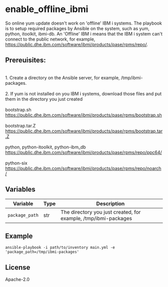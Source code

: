 enable_offline_ibmi
=========
 So online yum update doesn't work on 'offline' IBM i systems. The playbook is to setup required packages by Ansible on the system, such as yum, python, itoolkit, ibmi-db. An 'Offline' IBM i means that the IBM i system can't connect to the public network, for example, https://public.dhe.ibm.com/software/ibmi/products/pase/rpms/repo/.

Prereuisites:
-------------
<br>1. Create a directory on the Ansible server, for example, /tmp/ibmi-packages.</br>
<br>2. If yum is not installed on you IBM i systems, download those files and put them in the directory you just created </br>
<br> bootstrap.sh
https://public.dhe.ibm.com/software/ibmi/products/pase/rpms/bootstrap.sh
</br>
<br> bootstrap.tar.Z
https://public.dhe.ibm.com/software/ibmi/products/pase/rpms/bootstrap.tar.Z
</br>
<br> python, python-itoolkit, python-ibm_db
https://public.dhe.ibm.com/software/ibmi/products/pase/rpms/repo/ppc64/
</br>
<br> python-six
https://public.dhe.ibm.com/software/ibmi/products/pase/rpms/repo/noarch/
</br>

Variables
--------------
| Variable              | Type          | Description                                      |
|-----------------------|---------------|--------------------------------------------------|
| `package_path`      | str          | The directory you just created, for example,  /tmp/ibmi-packages                  |

Example 
----------------
```
ansible-playbook -i path/to/inventory main.yml -e 'package_path=/tmp/ibmi-packages'
```

License
-------

Apache-2.0
